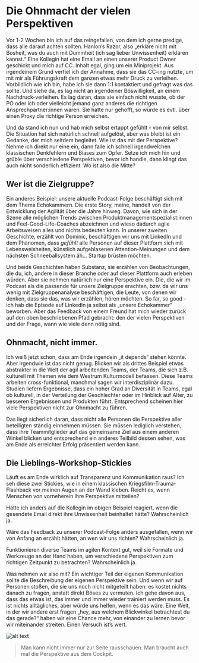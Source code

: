 # Die Ohnmacht der vielen Perspektiven
Vor 1-2 Wochen bin ich auf das reingefallen, von dem ich gerne predige, dass alle darauf achten sollten. Hanlon’s Razor, also „erkläre nicht mit Bosheit, was du auch mit Dummheit (ich sag lieber Unwissenheit) erklären kannst.“ Eine Kollegin hat eine Email an einen unserer Product Owner geschickt und mich auf CC. Inhalt egal, ging um ein Miniprojekt. Aus irgendeinem Grund verfiel ich der Annahme, dass sie das CC-ing nutzte, um mit mir als Führungskraft dem ganzen etwas mehr Druck zu verleihen. Vorbildlich wie ich bin, habe ich sie dann 1:1 kontaktiert und gefragt was das sollte. Und siehe da, es lag nicht an irgendeiner Böswilligkeit, an einem Nachdruck-verleihen. Es lag daran, dass sie einfach nicht wusste, ob der PO oder ich oder vielleicht jemand ganz anderes die richtigen Ansprechpartner:innen waren. Sie hatte nur gehofft, so würde es evtl. über einen Proxy die richtige Person erreichen.

Und da stand ich nun und hab mich selbst ertappt gefühlt - von mir selbst. Die Situation hat sich natürlich schnell aufgelöst, aber was bleibt ist ein Gedanke, der mich seitdem begleitet. Wie ist das mit der Perspektive? Nehme ich direkt nur eine ein, dann falle ich schnell irgendwelchen klassischen Denkfehlern und Biases zum Opfer. Setze ich mich hin und grüble über verschiedene Perspektiven, bevor ich handle, dann klingt das auch nicht sonderlich effizient. Wo ist also die Mitte?
## Wer ist die Zielgruppe?
Ein anderes Beispiel: unsere aktuelle Podcast-Folge beschäftigt sich mit dem Thema Echokammern. Die erste Story, meine, handelt von der Entwicklung der Agilität über die Jahre hinweg. Davon, wie sich in der Szene alle möglichen Trends zwischen Produktmanagementspezialist:innen und Feel-Good-Life-Coaches abzeichnen und wieso dadurch agile Arbeitsweisen alles und nichts bedeuten kann. In unserer zweiten Geschichte, erzählt von Dominic, beschäftigen wir uns mit LinkedIn und dem Phänomen, dass *gefühlt* alle Personen auf dieser Plattform sich mit Lebensweisheiten, künstlich aufgeblasenen Attention-Meinungen und dem nächsten Schneeballsystem äh... Startup brüsten möchten. 

Und beide Geschichten haben Substanz, sie erzählen von Beobachtungen, die du, ich, andere in dieser Branche oder auf dieser Plattform auch erleben würden. Aber sie nehmen natürlich nur eine Perspektive ein. Die, die wir im Podcast als die passende für unsere Zielgruppe erachten, bzw. da wir uns wenig mit Zielgruppenanalyse beschäftigen, die Leute, von denen wir denken, dass sie das, was wir erzählen, hören möchten. So far, so good - ich hab die Episode auf LinkedIn ja selbst als „unsere Echokammer“ beworben. Aber das Feedback von einem Freund hat mich wieder zurück auf den oben beschriebenen Pfad gebracht: den der vielen Perspektiven und der Frage, wann wie viele denn nötig sind.
## Ohnmacht, nicht immer.
Ich weiß jetzt schon, dass am Ende irgendein „it depends“ stehen könnte. Aber irgendwie ist das nicht genug. Blicken wir als drittes Beispiel etwas abstrakter in die Welt der agil arbeitenden Teams, der Teams, die sich z.B. kulturell mit Themen wie dem Westrum Kulturmodell befassen. Diese Teams arbeiten cross-funktional, manchmal sagen wir interdisziplinär dazu. Studien liefern Ergebnisse, dass ein hoher Grad an Diversität in Teams, egal ob kulturell, in der Verteilung der Geschlechter oder im Hinblick auf Alter, zu besseren Ergebnissen und Produkten führt. Entsprechend scheinen hier viele Perspektiven nicht zur Ohnmacht zu führen. 

Das liegt sicherlich daran, dass nicht alle Personen die Perspektive aller beteiligten ständig einnehmen müssen. Sie müssen lediglich verstehen, dass ihre Teammitglieder auf das gemeinsame Ziel aus einem anderen Winkel blicken und entsprechend ein anderes Teilbild dessen sehen, was am Ende als erreichter Erfolg präsentiert werden kann. 
## Die Lieblings-Workshop-Stickies
Läuft es am Ende wirklich auf Transparenz und Kommunikation raus? Ich seh diese zwei Stickies, wie in einem klassischen Kriegsfilm-Trauma-Flashback vor meinen Augen an der Wand kleben. Reicht es, wenn Menschen von vorneherein ihre Perspektive mitteilen?

Hätte ich anders auf die Kollegin im obigen Beispiel reagiert, wenn die gesendete Email direkt ihre Unwissenheit beinhaltet hätte? Wahrscheinlich ja.

Wäre das Feedback zu unserer Podcast-Folge anders ausgefallen, wenn wir von Anfang an erzählt hätten, an wen wir uns richten? Wahrscheinlich ja.

Funktionieren diverse Teams im agilen Kontext gut, weil sie Formate und Werkzeuge an der Hand haben, um verschiedene Perspektiven zum richtigen Zeitpunkt zu betrachten? Wahrscheinlich ja.

Was nehmen wir also mit? Ein wichtiger Teil der eigenen Kommunikation sollte die Beschreibung der eigenen Perspektive sein. Und wenn wir auf Personen stoßen, die sie uns noch nicht mitgeteilt haben: es kostet nichts danach zu fragen, anstatt direkt Böses zu vermuten. Ich gehe davon aus, dass das etwas ist, das immer und immer wieder trainiert werden muss. Es ist nichts alltägliches, aber würde uns helfen, wenn es das wäre. Eine Welt, in der wir andere erst fragen „hey, aus welchem Blickwinkel betrachtest du das gerade?“ haben wir eine Chance mehr, von einander zu lernen bevor wir miteinander streiten. Einen Versuch ist’s wert.

![alt text](../img/blog/2023-03-22-ralph.webp "Man kann nicht immer nur zur Seite rausschauen. Man braucht auch mal die Perspektive aus dem Cockpit.")
> Man kann nicht immer nur zur Seite rausschauen. Man braucht auch mal die Perspektive aus dem Cockpit.
